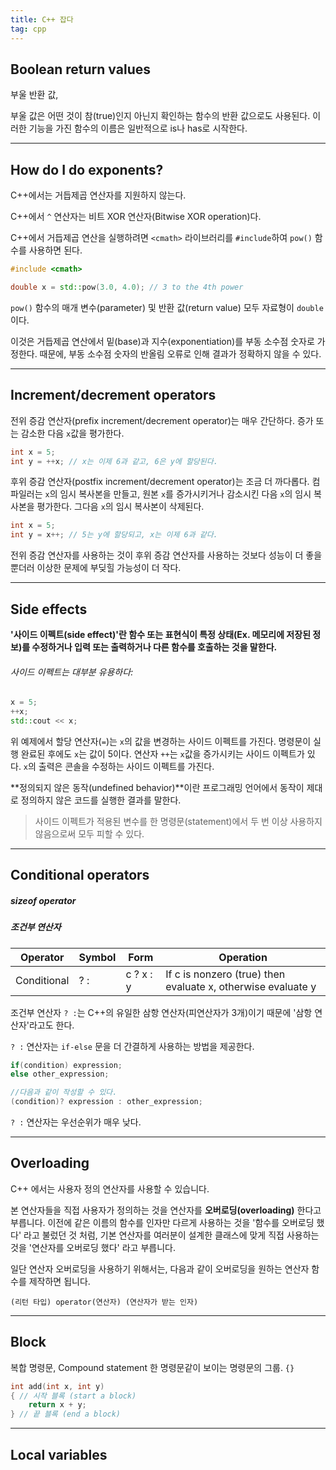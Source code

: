 ```yaml
---
title: C++ 잡다
tag: cpp
---
```






## Boolean return values

부울 반환 값,

부울 값은 어떤 것이 참(true)인지 아닌지 확인하는 함수의 반환 값으로도 사용된다. 이러한 기능을 가진 함수의 이름은 일반적으로 is나 has로 시작한다.

---

## How do I do exponents?

C++에서는 거듭제곱 연산자를 지원하지 않는다.

C++에서 `^` 연산자는 비트 XOR 연산자(Bitwise XOR operation)다. 

C++에서 거듭제곱 연산을 실행하려면 `<cmath>` 라이브러리를 `#include`하여 `pow()` 함수를 사용하면 된다.

```cpp
#include <cmath>

double x = std::pow(3.0, 4.0); // 3 to the 4th power
```

`pow()` 함수의 매개 변수(parameter) 및 반환 값(return value) 모두 자료형이 `double`이다. 

이것은 거듭제곱 연산에서 밑(base)과 지수(exponentiation)를 부동 소수점 숫자로 가정한다. 때문에, 부동 소수점 숫자의 반올림 오류로 인해 결과가 정확하지 않을 수 있다.

---

## Increment/decrement operators

전위 증감 연산자(prefix increment/decrement operator)는 매우 간단하다. 증가 또는 감소한 다음 `x`값을 평가한다.

```cpp
int x = 5;
int y = ++x; // x는 이제 6과 같고, 6은 y에 할당된다.
```

후위 증감 연산자(postfix increment/decrement operator)는 조금 더 까다롭다. 컴파일러는 `x`의 임시 복사본을 만들고, 원본 `x`를 증가시키거나 감소시킨 다음 `x`의 임시 복사본을 평가한다. 그다음 `x`의 임시 복사본이 삭제된다.

```cpp
int x = 5;
int y = x++; // 5는 y에 할당되고, x는 이제 6과 같다.
```

전위 증감 연산자를 사용하는 것이 후위 증감 연산자를 사용하는 것보다 성능이 더 좋을뿐더러 이상한 문제에 부딪힐 가능성이 더 작다.



---

## Side effects

**'사이드 이펙트(side effect)'란 함수 또는 표현식이 특정 상태(Ex. 메모리에 저장된 정보)를 수정하거나 입력 또는 출력하거나 다른 함수를 호출하는 것을 말한다.**

###### 사이드 이펙트는 대부분 유용하다:

```cpp
x = 5;
++x;
std::cout << x;
```

위 예제에서 할당 연산자(`=`)는 `x`의 값을 변경하는 사이드 이펙트를 가진다. 명령문이 실행 완료된 후에도 `x`는 값이 5이다. 연산자 `++`는 `x`값을 증가시키는 사이드 이펙트가 있다. `x`의 출력은 콘솔을 수정하는 사이드 이펙트를 가진다.

**정의되지 않은 동작(undefined behavior)**이란 프로그래밍 언어에서 동작이 제대로 정의하지 않은 코드를 실행한 결과를 말한다.

> 사이드 이펙트가 적용된 변수를 한 명령문(statement)에서 두 번 이상 사용하지 않음으로써 모두 피할 수 있다.

---

## Conditional operators

##### sizeof operator

##### 조건부 연산자

| Operator    | Symbol | Form      | Operation                                                    |
| ----------- | ------ | --------- | ------------------------------------------------------------ |
| Conditional | ? :    | c ? x : y | If c is nonzero (true) then evaluate x, otherwise evaluate y |

조건부 연산자 `? :`는 C++의 유일한 삼항 연산자(피연산자가 3개)이기 때문에 '삼항 연산자'라고도 한다.

`? :` 연산자는 `if-else` 문을 더 간결하게 사용하는 방법을 제공한다.

```cpp
if(condition) expression;
else other_expression;

//다음과 같이 작성할 수 있다.
(condition)? expression : other_expression;
```

`? :` 연산자는 우선순위가 매우 낮다.

---

## Overloading

C++ 에서는 사용자 정의 연산자를 사용할 수 있습니다. 

본 연산자들을 직접 사용자가 정의하는 것을 연산자를 **오버로딩(overloading)** 한다고 부릅니다. 이전에 같은 이름의 함수를 인자만 다르게 사용하는 것을 '함수를 오버로딩 했다' 라고 불렀던 것 처럼, 기본 연산자를 여러분이 설계한 클래스에 맞게 직접 사용하는 것을 '연산자를 오버로딩 했다' 라고 부릅니다.

일단 연산자 오버로딩을 사용하기 위해서는, 다음과 같이 오버로딩을 원하는 연산자 함수를 제작하면 됩니다.

```
(리턴 타입) operator(연산자) (연산자가 받는 인자)
```

---

## Block

복합 명령문, Compound statement 한 명령문같이 보이는 명령문의 그룹. `{}`

```cpp
int add(int x, int y) 
{ // 시작 블록 (start a block) 
	return x + y; 
} // 끝 블록 (end a block)
```

---

## Local variables

## 